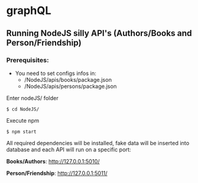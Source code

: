 # graphQL
## Running NodeJS silly API's (Authors/Books and Person/Friendship)
### Prerequisites:
- You need to set configs infos in:
  - /NodeJS/apis/books/package.json 
  - /NodeJS/apis/persons/package.json
  
Enter nodeJS/ folder

```
$ cd NodeJS/
```
Execute npm
```
$ npm start
```
All required dependencies will be installed, fake data will be inserted into database and each API will run on a specific port:

**Books/Authors**: http://127.0.0.1:5010/

**Person/Friendship**: http://127.0.0.1:5011/
